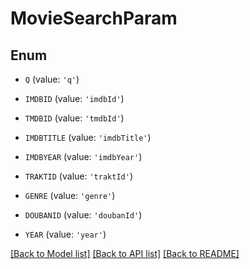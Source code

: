 # MovieSearchParam


## Enum

* `Q` (value: `'q'`)

* `IMDBID` (value: `'imdbId'`)

* `TMDBID` (value: `'tmdbId'`)

* `IMDBTITLE` (value: `'imdbTitle'`)

* `IMDBYEAR` (value: `'imdbYear'`)

* `TRAKTID` (value: `'traktId'`)

* `GENRE` (value: `'genre'`)

* `DOUBANID` (value: `'doubanId'`)

* `YEAR` (value: `'year'`)

[[Back to Model list]](../README.md#documentation-for-models) [[Back to API list]](../README.md#documentation-for-api-endpoints) [[Back to README]](../README.md)


